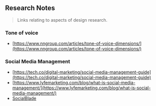 
## Research Notes

> Links relating to aspects of design research.

### Tone of voice

* [https://www.nngroup.com/articles/tone-of-voice-dimensions/](https://www.nngroup.com/articles/tone-of-voice-dimensions/)

### Social Media Management

* [https://tech.co/digital-marketing/social-media-management-guide](https://tech.co/digital-marketing/social-media-management-guide)
* [https://www.lyfemarketing.com/blog/what-is-social-media-management/](https://www.lyfemarketing.com/blog/what-is-social-media-management/)
* [SocialBlade](https://socialblade.com/)


<!--stackedit_data:
eyJoaXN0b3J5IjpbNzYzNjAwODksMzY0NTY2MTE2XX0=
-->
